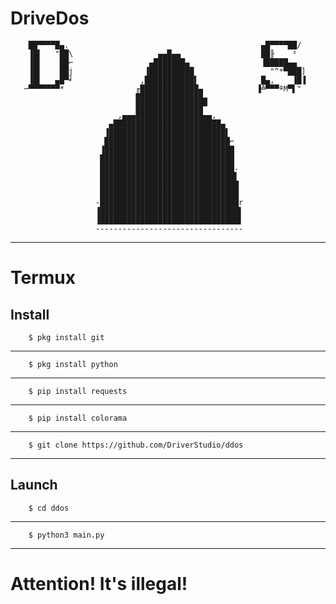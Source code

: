 # DriveDos

        ██▀▀▀▀█▄.                                           ▄█▀▀▀▀██/     
        ▐█▌   "██\                   ▄▄█▄▄                  ██╟    ²      
        ▐█▌    ██⌐                 ▄███████▄                ▐█████▄▄      
        ▐█▌    ██j                ▐██████████                 "^*▀███]    
        ▐█▌   ▄█▀╛               ,███████████▌              █▄,    ▐█▐    
       ─▀▀▀▀▀▀▀*                ╓█████████████▄            ▐╩▀▀▀ªM▀▌"     
                                ███████████████▄                          
                                ███████████████▀                          
                            ,▄▄▄███████████████▄▄,                        
                          ▄████████████████████████▄                      
                         ▐██████████████████████████▌                     
                         ████████████████████████████⌐                    
                        ▐█████████████████████████████                    
                        ██████████████████████████████                    
                        ██████████████████████████████.                   
                        ██████████████████████████████▌                   
                        ███████████████████████████████                   
                        ███████████████████████████████                   
                       -███████████████████████████████r                  
                       ▐███████████████████████████████▌                  
                       ▐███████████████████████████████▌                  
                       ---------------------------------                  
____
# Termux
## Install
        $ pkg install git
____
        $ pkg install python
____
        $ pip install requests
____
        $ pip install colorama
____
        $ git clone https://github.com/DriverStudio/ddos
____
## Launch
        $ cd ddos
____
        $ python3 main.py
____
# Attention! It's illegal!
